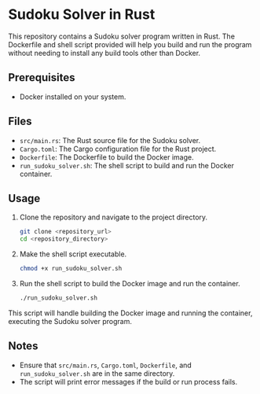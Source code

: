 # Sudoku Solver in Rust

This repository contains a Sudoku solver program written in Rust. The Dockerfile and shell script provided will help you build and run the program without needing to install any build tools other than Docker.

## Prerequisites

- Docker installed on your system.

## Files

- `src/main.rs`: The Rust source file for the Sudoku solver.
- `Cargo.toml`: The Cargo configuration file for the Rust project.
- `Dockerfile`: The Dockerfile to build the Docker image.
- `run_sudoku_solver.sh`: The shell script to build and run the Docker container.

## Usage

1. Clone the repository and navigate to the project directory.

    ```sh
    git clone <repository_url>
    cd <repository_directory>
    ```

2. Make the shell script executable.

    ```sh
    chmod +x run_sudoku_solver.sh
    ```

3. Run the shell script to build the Docker image and run the container.

    ```sh
    ./run_sudoku_solver.sh
    ```

This script will handle building the Docker image and running the container, executing the Sudoku solver program.

## Notes

- Ensure that `src/main.rs`, `Cargo.toml`, `Dockerfile`, and `run_sudoku_solver.sh` are in the same directory.
- The script will print error messages if the build or run process fails.
